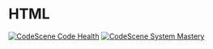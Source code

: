 # HTML
[![CodeScene Code Health](https://codescene.io/projects/34026/status-badges/code-health)](https://codescene.io/projects/34026)
[![CodeScene System Mastery](https://codescene.io/projects/34026/status-badges/system-mastery)](https://codescene.io/projects/34026)